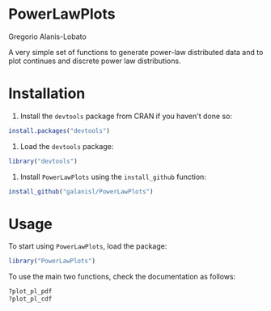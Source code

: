 PowerLawPlots
================
Gregorio Alanis-Lobato

A very simple set of functions to generate power-law distributed data and to plot continues and discrete power law distributions.

Installation
============

1.  Install the `devtools` package from CRAN if you haven't done so:

``` r
install.packages("devtools")
```

1.  Load the `devtools` package:

``` r
library("devtools")
```

1.  Install `PowerLawPlots` using the `install_github` function:

``` r
install_github("galanisl/PowerLawPlots")
```

Usage
=====

To start using `PowerLawPlots`, load the package:

``` r
library("PowerLawPlots")
```

To use the main two functions, check the documentation as follows:

``` r
?plot_pl_pdf
?plot_pl_cdf
```
